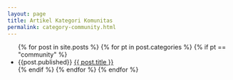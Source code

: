 ```yaml
---
layout: page
title: Artikel Kategori Komunitas
permalink: category-community.html
---
```


<ul> 
  {% for post in site.posts %}
     {% for pt in post.categories %}
      {% if pt == "community" %}
        <li>
          {{post.published}} <a href="{{ post.url }}">{{ post.title }}</a>
        </li>
      {% endif %}  
   {% endfor %} 
  {% endfor %}
</ul>  
